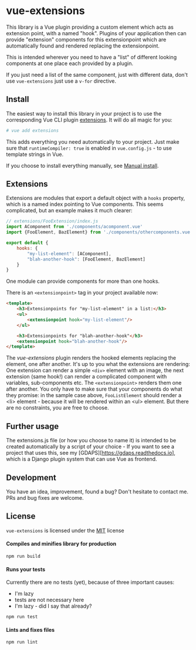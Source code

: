 # vue-extensions

This library is a Vue plugin providing a custom element which acts as extension point, with a named "hook". Plugins of your application then can provide "extension" components for this extensionpoint which are automatically found and rendered replacing the extensionpoint.

This is intended wherever you need to have a "list" of different looking components at one place each provided by a plugin.

If you just need a list of the same component, just with different data, don't use `vue-extensions` just use a `v-for` directive.

## Install

The easiest way to install this library in your project is to use the corresponding Vue CLI plugin [extensions](https://github.com/nerdocs/vue-cli-plugin-extensions). It will do all magic for you:
```bash
# vue add extensions
```

This adds everything you need automatically to your project. Just make sure that `runtimeCompiler: true` is enabled in `vue.config.js` - to use template strings in Vue.

If you choose to install everything manually, see [Manual install](manuall-install.md).

## Extensions

Extensions are modules that export a default object with a `hooks` property, which is a named index pointing to Vue components. This seems complicated, but an example makes it much clearer:

```javascript
// extensions/FooExtension/index.js
import AComponent from './components/acomponent.vue'
import {FooElement, BazElement} from './components/othercomponents.vue'

export default {
    hooks: {
        "my-list-element": [AComponent],
        "blah-another-hook": [FooElement, BazElement]
    }   
}
```

One module can provide components for more than one hooks.

There is an `<extensionpoint>` tag in your project available now:

```html
<template>
    <h3>Extensionpoints for "my-list-element" in a list:</h3>
    <ul>
        <extensionpoint hook="my-list-element"/>
    </ul>

    <h3>Extensionpoints for "blah-another-hook"</h3>
    <extensionpoint hook="blah-another-hook"/>
</template>
```

The *vue-extensions* plugin renders the hooked elements replacing the <extensionpoint> element, one after another. It's up to you what the extensions are rendering: One extension can render a simple `<div>` element with an image, the next extension (same hook!) can render a complicated component with variables, sub-components etc. The `<extensionpoint>` renders them one after another. You only have to make sure that your components do what they promise: in the sample case above, `FooListElement` should render a \<li\> element - because it will be rendered within an \<ul\> element. But there are no constraints, you are free to choose.

## Further usage
The extensions.js file (or how you choose to name it) is intended to be created automatically by a script of your choice - If you want to see a project that uses this, see my [GDAPS][https://gdaps.readthedocs.io], which is a Django plugin system that can use Vue as frontend.

## Development

You have an idea, improvement, found a bug? Don't hesitate to contact me. PRs and bug fixes are welcome.

## License

`vue-extensions` is licensed under the [MIT](https://opensource.org/licenses/mit-license.php) license

#### Compiles and minifies library for production
```
npm run build
```

#### Runs your tests
Currently there are no tests (yet), because of three important causes:

* I'm lazy
* tests are not necessary here
* I'm lazy - did I say that already?

```
npm run test
```

#### Lints and fixes files
```
npm run lint
```
